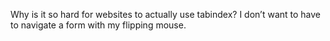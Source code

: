 <!--
id: 944530727
link: http://kevinisom.info/post/944530727/why-is-it-so-hard-for-websites-to-actually-use
slug: why-is-it-so-hard-for-websites-to-actually-use
date: Fri Aug 13 2010 12:10:41 GMT+1200 (NZST)
raw: {"blog_name":"kevinisom","id":944530727,"post_url":"http://kevinisom.info/post/944530727/why-is-it-so-hard-for-websites-to-actually-use","slug":"why-is-it-so-hard-for-websites-to-actually-use","type":"text","date":"2010-08-13 00:10:41 GMT","timestamp":1281658241,"state":"published","format":"html","reblog_key":"A0GIoz2t","tags":[],"short_url":"http://tmblr.co/Zw68YyuJ6Kd","highlighted":[],"feed_item":"http://twitter.com/kev_nz/statuses/21008481652","from_feed_id":"650289","note_count":0,"title":null,"body":"<p>Why is it so hard for websites to actually use tabindex? I don&#8217;t want to have to navigate a form with my flipping mouse.</p>"}
publish: 2010-08-013
tags: 
title: null
-->


Why is it so hard for websites to actually use tabindex? I don’t want to
have to navigate a form with my flipping mouse.


